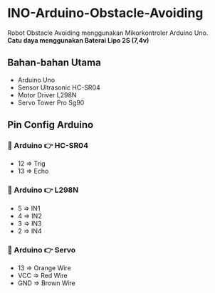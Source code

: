 # INO-Arduino-Obstacle-Avoiding
Robot Obstacle Avoiding menggunakan Mikorkontroler Arduino Uno. <br>
**Catu daya menggunakan  Baterai Lipo 2S (7,4v)** 

## Bahan-bahan Utama
- Arduino Uno
- Sensor Ultrasonic HC-SR04
- Motor Driver L298N
- Servo Tower Pro Sg90

## Pin Config Arduino
### 🔻 Arduino 👉 HC-SR04
- 12 => Trig
- 13 => Echo

### 🔻 Arduino 👉 L298N
- 5 => IN1
- 4 => IN2
- 3 => IN3
- 2 => IN4

### 🔻 Arduino 👉 Servo
- 13 => Orange Wire
- VCC => Red Wire
- GND => Brown Wire
